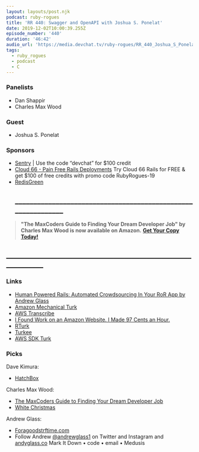 ```yaml
---
layout: layouts/post.njk
podcast: ruby-rogues
title: 'RR 440: Swagger and OpenAPI with Joshua S. Ponelat'
date: 2019-12-02T10:00:39.255Z
episode_number: '440'
duration: '46:42'
audio_url: 'https://media.devchat.tv/ruby-rogues/RR_440_Joshua_S_Ponelat.mp3'
tags:
  - ruby_rogues
  - podcast
  - C
---
```











### Panelists

* Dan Shappir 
* Charles Max Wood 

### Guest

* Joshua S. Ponelat

### Sponsors

* [Sentry](http://sentry.io/) | Use the code “devchat” for $100 credit 
* [Cloud 66 - Pain Free Rails Deployments](https://cloud66.com/rails?utm_source=-&utm_medium=-&utm_campaign=ruby-rogues) Try Cloud 66 Rails for FREE & get $100 of free credits with promo code RubyRogues-19 
* [RedisGreen](https://redisgreen.net/?utm_source=rubyrogues&utm_medium=podcast&utm_campaign=rubyrogues) 
  ## **\_\_\_\_\_\_\_\_\_\_\_\_\_\_\_\_\_\_\_\_\_\_\_\_\_\_\_\_\_\_\_\_\_\_\_\_\_\_\_\_\_\_\_\_\_\_\_\_\_\_\_\_\_\_\_\_\_\_\_\__**

> **"The MaxCoders Guide to Finding Your Dream Developer Job" by Charles Max Wood is now available on Amazon.**  [**Get Your Copy Today!**](https://www.amazon.com/gp/product/B081MBL5C9/ref=as_li_ss_tl?ie=UTF8&linkCode=sl1&tag=devchattv-20&linkId=9d61363241636e2546ef46abba198746&language=en_US)

## **\_\_\_\_\_\_\_\_\_\_\_\_\_\_\_\_\_\_\_\_\_\_\_\_\_\_\_\_\_\_\_\_\_\_\_\_\_\_\_\_\_\_\_\_\_\_\_\_\_\_\_\_\_\_\_\_\_\_\_\_**

### Links

* [Human Powered Rails: Automated Crowdsourcing In Your RoR App by Andrew Glass](https://www.youtube.com/watch?v=ZF4862NLzfA) 
* [Amazon Mechanical Turk](https://www.mturk.com/) 
* [AWS Transcribe](https://aws.amazon.com/transcribe/) 
* [I Found Work on an Amazon Website.  I Made 97 Cents an Hour. ](https://www.nytimes.com/interactive/2019/11/15/nyregion/amazon-mechanical-turk.html) 
* [RTurk](https://github.com/ryantate/rturk) 
* [Turkee](https://github.com/aantix/turkee) 
* [AWS SDK Turk](https://github.com/aws/aws-sdk-ruby/tree/master/gems/aws-sdk-mturk) 

### Picks

Dave Kimura:

* [HatchBox](https://www.hatchbox3d.com/) 

Charles Max Wood:

* [The MaxCoders Guide to Finding Your Dream Developer Job](https://www.amazon.com/MaxCoders-Guide-Finding-Dream-Developer-ebook/dp/B081MBL5C9/ref=sr_1_1?keywords=The+MaxCoders+Guide+to+Finding+Your+Dream+Developer+Job&qid=1574145265&sr=8-1) 
* [White Christmas](https://www.imdb.com/title/tt0047673/) 

Andrew Glass:

* [Foragoodstrftime.com](https://www.foragoodstrftime.com/) 
* Follow Andrew [@andrewglass1](https://twitter.com/andrewglass1) on Twitter and Instagram and [andyglass.co](https://www.andyglass.co/)
  Mark It Down • code • email • Medusis
